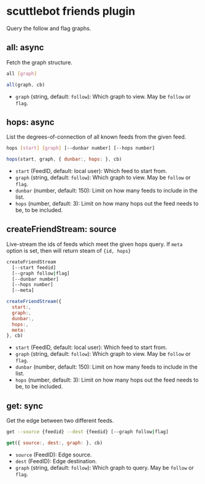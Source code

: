 # scuttlebot friends plugin

Query the follow and flag graphs.


## all: async

Fetch the graph structure.

```bash
all [graph]
```

```js
all(graph, cb)
```

 - `graph` (string, default: `follow`): Which graph to view. May be `follow` or `flag`.



## hops: async

List the degrees-of-connection of all known feeds from the given feed.

```bash
hops [start] [graph] [--dunbar number] [--hops number]
```

```js
hops(start, graph, { dunbar:, hops: }, cb)
```

 - `start` (FeedID, default: local user): Which feed to start from.
 - `graph` (string, default: `follow`): Which graph to view. May be `follow` or `flag`.
 - `dunbar` (number, default: 150): Limit on how many feeds to include in the list.
 - `hops` (number, default: 3): Limit on how many hops out the feed needs to be, to be included.



## createFriendStream: source

Live-stream the ids of feeds which meet the given hops query. If `meta`
option is set, then will return steam of `{id, hops}`

```bash
createFriendStream
  [--start feedid]
  [--graph follow|flag]
  [--dunbar number]
  [--hops number]
  [--meta]
```

```js
createFriendStream({ 
  start:,
  graph:,
  dunbar:,
  hops:,
  meta:
}, cb)
```

 - `start` (FeedID, default: local user): Which feed to start from.
 - `graph` (string, default: `follow`): Which graph to view. May be `follow` or `flag`.
 - `dunbar` (number, default: 150): Limit on how many feeds to include in the list.
 - `hops` (number, default: 3): Limit on how many hops out the feed needs to be, to be included.



## get: sync

Get the edge between two different feeds.

```bash
get --source {feedid} --dest {feedid} [--graph follow|flag]
```

```js
get({ source:, dest:, graph: }, cb)
```

 - `source` (FeedID): Edge source.
 - `dest` (FeedID): Edge destination.
 - `graph` (string, default: `follow`): Which graph to query. May be `follow` or `flag`.
